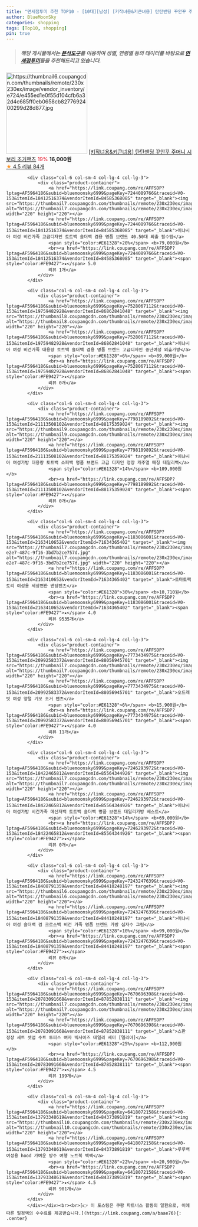 ```yaml
---
title: "면세점투미 추천 TOP10 - [10대][남성] [키작녀용&키큰녀용] 탄탄밴딩 꾸안꾸 주머니 시보리 조거팬츠"
author: BlueMoonSky
categories: shopping
tags: [Top10, shopping]
pin: true
---
```


> ##### 해당 게시물에서는 [**분석도구**](https://itemscout.io/)를 이용하여 **성별**, **연령별** 등의 데이터를 바탕으로 [**면세점투미**](https://link.coupang.com/a/baae76)들을 추천해드리고 있습니다.
<div class="container"><div class="row">
            <div class="col-6 col-sm-4 col-lg-4 col-lg-3">
                <div class="product-container">
                    <a href="https://link.coupang.com/re/AFFSDP?lptag=AF5964186&subid=bluemoonsky6999&pageKey=6453051013&traceid=V0-153&itemId=14016380909&vendorItemId=84425797061" target="_blank"><img src="https://thumbnail6.coupangcdn.com/thumbnails/remote/230x230ex/image/vendor_inventory/e724/e455ed1e0f55d104cfb6a32d4c685ff0eb0658cb8277692400299d28d877.jpg" alt="https://thumbnail6.coupangcdn.com/thumbnails/remote/230x230ex/image/vendor_inventory/e724/e455ed1e0f55d104cfb6a32d4c685ff0eb0658cb8277692400299d28d877.jpg" width="220" height="220"></a>
                    <a href="https://link.coupang.com/re/AFFSDP?lptag=AF5964186&subid=bluemoonsky6999&pageKey=6453051013&traceid=V0-153&itemId=14016380909&vendorItemId=84425797061" target="_blank">[키작녀용&키큰녀용] 탄탄밴딩 꾸안꾸 주머니 시보리 조거팬츠</a>
                    <span style="color:#E61328">19%</span> <b>16,000원</b>
                    <br><a href="https://link.coupang.com/re/AFFSDP?lptag=AF5964186&subid=bluemoonsky6999&pageKey=6453051013&traceid=V0-153&itemId=14016380909&vendorItemId=84425797061" target="_blank"><span style="color:#FE9427">★</span> 4.5
                    리뷰 84개</a>
                </div>
            </div>
            
            <div class="col-6 col-sm-4 col-lg-4 col-lg-3">
                <div class="product-container">
                    <a href="https://link.coupang.com/re/AFFSDP?lptag=AF5964186&subid=bluemoonsky6999&pageKey=7244089766&traceid=V0-153&itemId=18412516374&vendorItemId=84585368085" target="_blank"><img src="https://thumbnail7.coupangcdn.com/thumbnails/remote/230x230ex/image/vendor_inventory/3b67/6ee3a996ebca347592cd9f445ae55326d9fcdfcd5d5ff1d87c15eb9d42cf.png" alt="https://thumbnail7.coupangcdn.com/thumbnails/remote/230x230ex/image/vendor_inventory/3b67/6ee3a996ebca347592cd9f445ae55326d9fcdfcd5d5ff1d87c15eb9d42cf.png" width="220" height="220"></a>
                    <a href="https://link.coupang.com/re/AFFSDP?lptag=AF5964186&subid=bluemoonsky6999&pageKey=7244089766&traceid=V0-153&itemId=18412516374&vendorItemId=84585368085" target="_blank">이냐시아 여성 비건가죽 고급디자인 토트백 숄더백 겸용 명품 브랜드 40.50대 외출 필수템</a>
                    <span style="color:#E61328">20%</span> <b>79,000원</b>
                    <br><a href="https://link.coupang.com/re/AFFSDP?lptag=AF5964186&subid=bluemoonsky6999&pageKey=7244089766&traceid=V0-153&itemId=18412516374&vendorItemId=84585368085" target="_blank"><span style="color:#FE9427">★</span> 5.0
                    리뷰 1개</a>
                </div>
            </div>
            
            <div class="col-6 col-sm-4 col-lg-4 col-lg-3">
                <div class="product-container">
                    <a href="https://link.coupang.com/re/AFFSDP?lptag=AF5964186&subid=bluemoonsky6999&pageKey=7528067112&traceid=V0-153&itemId=19759482928&vendorItemId=86862841048" target="_blank"><img src="https://thumbnail8.coupangcdn.com/thumbnails/remote/230x230ex/image/vendor_inventory/2697/b9dde1165dae00430e6a8b0ad463a8196904ab818d7f23066d5763f87b49.png" alt="https://thumbnail8.coupangcdn.com/thumbnails/remote/230x230ex/image/vendor_inventory/2697/b9dde1165dae00430e6a8b0ad463a8196904ab818d7f23066d5763f87b49.png" width="220" height="220"></a>
                    <a href="https://link.coupang.com/re/AFFSDP?lptag=AF5964186&subid=bluemoonsky6999&pageKey=7528067112&traceid=V0-153&itemId=19759482928&vendorItemId=86862841048" target="_blank">이냐시아 여성 비건가죽 대용량 토트백 숄더백 겸용 명품 브랜드 고급디자인 중년여성 외출가방</a>
                    <span style="color:#E61328">6%</span> <b>89,000원</b>
                    <br><a href="https://link.coupang.com/re/AFFSDP?lptag=AF5964186&subid=bluemoonsky6999&pageKey=7528067112&traceid=V0-153&itemId=19759482928&vendorItemId=86862841048" target="_blank"><span style="color:#FE9427">★</span> 
                    리뷰 0개</a>
                </div>
            </div>
            
            <div class="col-6 col-sm-4 col-lg-4 col-lg-3">
                <div class="product-container">
                    <a href="https://link.coupang.com/re/AFFSDP?lptag=AF5964186&subid=bluemoonsky6999&pageKey=7798189892&traceid=V0-153&itemId=21113508102&vendorItemId=88175359024" target="_blank"><img src="https://thumbnail9.coupangcdn.com/thumbnails/remote/230x230ex/image/vendor_inventory/1b70/003c70932e83aec981b413f8af774dcf4ddd382e866fbcb7faebe5f7dfc9.png" alt="https://thumbnail9.coupangcdn.com/thumbnails/remote/230x230ex/image/vendor_inventory/1b70/003c70932e83aec981b413f8af774dcf4ddd382e866fbcb7faebe5f7dfc9.png" width="220" height="220"></a>
                    <a href="https://link.coupang.com/re/AFFSDP?lptag=AF5964186&subid=bluemoonsky6999&pageKey=7798189892&traceid=V0-153&itemId=21113508102&vendorItemId=88175359024" target="_blank">이냐시아 여성가방 대용량 토트백 쇼퍼백 명품 브랜드 고급 디자인 정장 캐주얼 매칭 데일리백</a>
                    <span style="color:#E61328">14%</span> <b>109,000원</b>
                    <br><a href="https://link.coupang.com/re/AFFSDP?lptag=AF5964186&subid=bluemoonsky6999&pageKey=7798189892&traceid=V0-153&itemId=21113508102&vendorItemId=88175359024" target="_blank"><span style="color:#FE9427">★</span> 
                    리뷰 0개</a>
                </div>
            </div>
            
            <div class="col-6 col-sm-4 col-lg-4 col-lg-3">
                <div class="product-container">
                    <a href="https://link.coupang.com/re/AFFSDP?lptag=AF5964186&subid=bluemoonsky6999&pageKey=1183086001&traceid=V0-153&itemId=2163410652&vendorItemId=71634365402" target="_blank"><img src="https://thumbnail7.coupangcdn.com/thumbnails/remote/230x230ex/image/retail/images/2020/01/15/11/5/ca428145-e2e7-487c-9f16-3bd7b2ce757d.jpg" alt="https://thumbnail7.coupangcdn.com/thumbnails/remote/230x230ex/image/retail/images/2020/01/15/11/5/ca428145-e2e7-487c-9f16-3bd7b2ce757d.jpg" width="220" height="220"></a>
                    <a href="https://link.coupang.com/re/AFFSDP?lptag=AF5964186&subid=bluemoonsky6999&pageKey=1183086001&traceid=V0-153&itemId=2163410652&vendorItemId=71634365402" target="_blank">토마토팩토리 여성용 세상편한 밴딩팬츠</a>
                    <span style="color:#E61328">30%</span> <b>10,710원</b>
                    <br><a href="https://link.coupang.com/re/AFFSDP?lptag=AF5964186&subid=bluemoonsky6999&pageKey=1183086001&traceid=V0-153&itemId=2163410652&vendorItemId=71634365402" target="_blank"><span style="color:#FE9427">★</span> 4.0
                    리뷰 9535개</a>
                </div>
            </div>
            
            <div class="col-6 col-sm-4 col-lg-4 col-lg-3">
                <div class="product-container">
                    <a href="https://link.coupang.com/re/AFFSDP?lptag=AF5964186&subid=bluemoonsky6999&pageKey=7773434975&traceid=V0-153&itemId=20992583372&vendorItemId=88056945701" target="_blank"><img src="https://thumbnail7.coupangcdn.com/thumbnails/remote/230x230ex/image/vendor_inventory/d2cd/50674f22974d0be37f7a03224eb4b13bcf27da104435265ec48c37f43124.jpg" alt="https://thumbnail7.coupangcdn.com/thumbnails/remote/230x230ex/image/vendor_inventory/d2cd/50674f22974d0be37f7a03224eb4b13bcf27da104435265ec48c37f43124.jpg" width="220" height="220"></a>
                    <a href="https://link.coupang.com/re/AFFSDP?lptag=AF5964186&subid=bluemoonsky6999&pageKey=7773434975&traceid=V0-153&itemId=20992583372&vendorItemId=88056945701" target="_blank">오드래빗 여성 양털 기모 조거 팬츠</a>
                    <span style="color:#E61328">6%</span> <b>15,900원</b>
                    <br><a href="https://link.coupang.com/re/AFFSDP?lptag=AF5964186&subid=bluemoonsky6999&pageKey=7773434975&traceid=V0-153&itemId=20992583372&vendorItemId=88056945701" target="_blank"><span style="color:#FE9427">★</span> 4.0
                    리뷰 11개</a>
                </div>
            </div>
            
            <div class="col-6 col-sm-4 col-lg-4 col-lg-3">
                <div class="product-container">
                    <a href="https://link.coupang.com/re/AFFSDP?lptag=AF5964186&subid=bluemoonsky6999&pageKey=7246293972&traceid=V0-153&itemId=18422465812&vendorItemId=85564344926" target="_blank"><img src="https://thumbnail7.coupangcdn.com/thumbnails/remote/230x230ex/image/vendor_inventory/c74c/e3e344e91f4b4cb1c3179873af9db59429c24276cfca35504402f7bacd0c.png" alt="https://thumbnail7.coupangcdn.com/thumbnails/remote/230x230ex/image/vendor_inventory/c74c/e3e344e91f4b4cb1c3179873af9db59429c24276cfca35504402f7bacd0c.png" width="220" height="220"></a>
                    <a href="https://link.coupang.com/re/AFFSDP?lptag=AF5964186&subid=bluemoonsky6999&pageKey=7246293972&traceid=V0-153&itemId=18422465812&vendorItemId=85564344926" target="_blank">이냐시아 여성가방 비건가죽 메신저백 토트백 숄더백 명품 브랜드 데일리가방 베스트</a>
                    <span style="color:#E61328">14%</span> <b>69,000원</b>
                    <br><a href="https://link.coupang.com/re/AFFSDP?lptag=AF5964186&subid=bluemoonsky6999&pageKey=7246293972&traceid=V0-153&itemId=18422465812&vendorItemId=85564344926" target="_blank"><span style="color:#FE9427">★</span> 
                    리뷰 0개</a>
                </div>
            </div>
            
            <div class="col-6 col-sm-4 col-lg-4 col-lg-3">
                <div class="product-container">
                    <a href="https://link.coupang.com/re/AFFSDP?lptag=AF5964186&subid=bluemoonsky6999&pageKey=7243247639&traceid=V0-153&itemId=18408791359&vendorItemId=84410248197" target="_blank"><img src="https://thumbnail6.coupangcdn.com/thumbnails/remote/230x230ex/image/vendor_inventory/7569/c521fe86f5f06e9e28ddb3fba115499c629985de35d925ffa30fe08ca062.png" alt="https://thumbnail6.coupangcdn.com/thumbnails/remote/230x230ex/image/vendor_inventory/7569/c521fe86f5f06e9e28ddb3fba115499c629985de35d925ffa30fe08ca062.png" width="220" height="220"></a>
                    <a href="https://link.coupang.com/re/AFFSDP?lptag=AF5964186&subid=bluemoonsky6999&pageKey=7243247639&traceid=V0-153&itemId=18408791359&vendorItemId=84410248197" target="_blank">이냐시아 여성 숄더백 겸 크로스백 비건 가죽 명품 브랜드 가방 십자수 그림</a>
                    <span style="color:#E61328">10%</span> <b>99,000원</b>
                    <br><a href="https://link.coupang.com/re/AFFSDP?lptag=AF5964186&subid=bluemoonsky6999&pageKey=7243247639&traceid=V0-153&itemId=18408791359&vendorItemId=84410248197" target="_blank"><span style="color:#FE9427">★</span> 
                    리뷰 0개</a>
                </div>
            </div>
            
            <div class="col-6 col-sm-4 col-lg-4 col-lg-3">
                <div class="product-container">
                    <a href="https://link.coupang.com/re/AFFSDP?lptag=AF5964186&subid=bluemoonsky6999&pageKey=7670696398&traceid=V0-153&itemId=20783091668&vendorItemId=87852838111" target="_blank"><img src="https://thumbnail7.coupangcdn.com/thumbnails/remote/230x230ex/image/vendor_inventory/bc55/871d5a8bc80bb7474811763ec99a7756ac822e0ed3cefa561ee6d1edff8c.jpg" alt="https://thumbnail7.coupangcdn.com/thumbnails/remote/230x230ex/image/vendor_inventory/bc55/871d5a8bc80bb7474811763ec99a7756ac822e0ed3cefa561ee6d1edff8c.jpg" width="220" height="220"></a>
                    <a href="https://link.coupang.com/re/AFFSDP?lptag=AF5964186&subid=bluemoonsky6999&pageKey=7670696398&traceid=V0-153&itemId=20783091668&vendorItemId=87852838111" target="_blank">스판 정장 세트 셋업 수트 투피스 여자 빅사이즈 데일리 세미 [델리아]</a>
                    <span style="color:#E61328">25%</span> <b>112,900원</b>
                    <br><a href="https://link.coupang.com/re/AFFSDP?lptag=AF5964186&subid=bluemoonsky6999&pageKey=7670696398&traceid=V0-153&itemId=20783091668&vendorItemId=87852838111" target="_blank"><span style="color:#FE9427">★</span> 4.5
                    리뷰 199개</a>
                </div>
            </div>
            
            <div class="col-6 col-sm-4 col-lg-4 col-lg-3">
                <div class="product-container">
                    <a href="https://link.coupang.com/re/AFFSDP?lptag=AF5964186&subid=bluemoonsky6999&pageKey=6418072158&traceid=V0-153&itemId=13793348619&vendorItemId=84373891819" target="_blank"><img src="https://thumbnail10.coupangcdn.com/thumbnails/remote/230x230ex/image/vendor_inventory/0207/f5828d15a1e7aa47ec553ae4456b792765f260ea32b3388fa9ac348e8c37.jpg" alt="https://thumbnail10.coupangcdn.com/thumbnails/remote/230x230ex/image/vendor_inventory/0207/f5828d15a1e7aa47ec553ae4456b792765f260ea32b3388fa9ac348e8c37.jpg" width="220" height="220"></a>
                    <a href="https://link.coupang.com/re/AFFSDP?lptag=AF5964186&subid=bluemoonsky6999&pageKey=6418072158&traceid=V0-153&itemId=13793348619&vendorItemId=84373891819" target="_blank">루루백 여성용 hood 가벼운 방수 여행 노트북 백팩</a>
                    <span style="color:#E61328">22%</span> <b>20,900원</b>
                    <br><a href="https://link.coupang.com/re/AFFSDP?lptag=AF5964186&subid=bluemoonsky6999&pageKey=6418072158&traceid=V0-153&itemId=13793348619&vendorItemId=84373891819" target="_blank"><span style="color:#FE9427">★</span> 4.5
                    리뷰 901개</a>
                </div>
            </div>
            </div></div><br><br>[👉 이 포스팅은 쿠팡 파트너스 활동의 일환으로, 이에 따른 일정액의 수수료를 제공받습니다.](https://link.coupang.com/a/baae76){: .center}